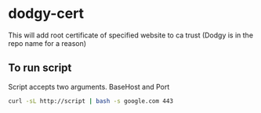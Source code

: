 # dodgy-cert
This will add root certificate of specified website to ca trust (Dodgy is in the repo name for a reason)

## To run script

Script accepts two arguments. BaseHost and Port

```bash
curl -sL http://script | bash -s google.com 443
```